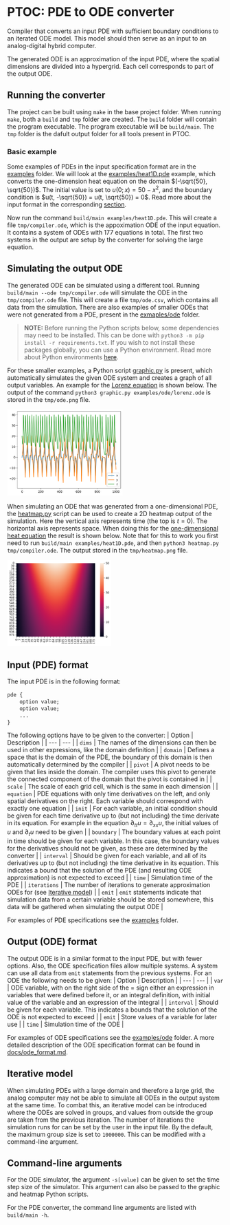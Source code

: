 
# **PTOC:** PDE to ODE converter

Compiler that converts an input PDE with sufficient boundary conditions to an iterated ODE model. This model should then serve as an input to an analog-digital hybrid computer.

The generated ODE is an approximation of the input PDE, where the spatial dimensions are divided into a hypergrid. Each cell corresponds to part of the output ODE.

## Running the converter

The project can be built using `make` in the base project folder. When running `make`, both a `build` and `tmp` folder are created. The `build` folder will contain the program executable. The program executable will be `build/main`. The `tmp` folder is the dafult output folder for all tools present in PTOC.

### Basic example

Some examples of PDEs in the input specification format are in the [examples](examples/) folder. We will look at the [examples/heat1D.pde](examples/heat1D.pde) example, which converts the one-dimension heat equation on the domain $(-\sqrt{50}, \sqrt{50})$. The initial value is set to $u(0; x) = 50 - x^2$, and the boundary condition is $u(t, -\sqrt{50}) = u(t, \sqrt{50}) = 0$. Read more about the input format in the corresponding [section](#input-format).

Now run the command `build/main examples/heat1D.pde`. This will create a file `tmp/compiler.ode`, which is the appoximation ODE of the input equation. It contains a system of ODEs with 177 equations in total. The first two systems in the output are setup by the converter for solving the large equation.

## Simulating the output ODE

The generated ODE can be simulated using a different tool. Running `build/main --ode tmp/compiler.ode` will simulate the ODE in the `tmp/compiler.ode` file. This will create a file `tmp/ode.csv`, which contains all data from the simulation. There are also examples of smaller ODEs that were not generated from a PDE, present in the [exmaples/ode](examples/ode) folder.

> **NOTE:**
> Before running the Python scripts below, some dependencies may need to be installed. This can be done with `python3 -m pip install -r requirements.txt`. If you wish to not install these packages globally, you can use a Python environment. Read more about Python environments [here](https://docs.python.org/3/tutorial/venv.html).

For these smaller examples, a Python script [graphic.py](graphic.py) is present, which automatically simulates the given ODE system and creates a graph of all output variables. An example for the [Lorenz equation](examples/ode/lorenz.ode) is shown below. The output of the command `python3 graphic.py examples/ode/lorenz.ode` is stored in the `tmp/ode.png` file.

<img src="docs/src/lorenz_ode.png" height="200">

When simulating an ODE that was generated from a one-dimensional PDE, the [heatmap.py](heatmap.py) script can be used to create a 2D heatmap output of the simulation. Here the vertical axis represents time (the top is $t = 0$). The horizontal axis represents space. When doing this for the [one-dimensional heat equation](examples/heat1D.pde) the result is shown below. Note that for this to work you first need to run `build/main examples/heat1D.pde`, and then `python3 heatmap.py tmp/compiler.ode`. The output stored in the `tmp/heatmap.png` file.

<img src="docs/src/heat_heatmap.png" height="200">

## Input (PDE) format

The input PDE is in the following format:
```
pde {
    option value;
    option value;
    ...
}
```
The following options have to be given to the converter:
| Option | Description |
| --- | --- |
| `dims` | The names of the dimensions can then be used in other expressions, like the domain definition |
| `domain` | Defines a space that is the domain of the PDE, the boundary of this domain is then automatically determined by the compiler |
| `pivot` | A pivot needs to be given that lies inside the domain. The compiler uses this pivot to generate the connected component of the domain that the pivot is contained in |
| `scale` | The scale of each grid cell, which is the same in each dimension |
| `equation` | PDE equations with only time derivatives on the left, and only spatial derivatives on the right. Each variable should correspond with exactly one equation |
| `init` | For each variable, an initial condition should be given for each time derivative up to (but not including) the time derivate in its equation. For example in the equation $\partial_{tt}u = \partial_{xx}u$, the initial values of $u$ and $\partial_{t} u$ need to be given |
| `boundary` | The boundary values at each point in time should be given for each variable. In this case, the boundary values for the derivatives should not be given, as these are determined by the converter |
| `interval` | Should be given for each variable, and all of its derivatives up to (but not including) the time derivative in its equation. This indicates a bound that the solution of the PDE (and resulting ODE approximation) is not expected to exceed |
| `time` |  Simulation time of the PDE |
| `iterations` | The number of iterations to generate approximation ODEs for (see [Iterative model](#iterative-model)) |
| `emit` | `emit` statements indicate that simulation data from a certain variable should be stored somewhere, this data will be gathered when simulating the output ODE |

For examples of PDE specifications see the [examples](examples) folder.

## Output (ODE) format

The output ODE is in a similar format to the input PDE, but with fewer options. Also, the ODE specification files allow multiple systems. A system can use all data from `emit` statements from the previous systems. For an ODE the following needs to be given:
| Option | Description |
| --- | --- |
| `var` | ODE variable, with on the right side of the $=$ sign either an expression in variables that were defined before it, or an integral definition, with initial value of the variable and an expression of the integral |
| `interval` | Should be given for each variable. This indicates a bounds that the solution of the ODE is not expected to exceed |
| `emit` | Store values of a variable for later use |
| `time` | Simulation time of the ODE |

For examples of ODE specifications see the [examples/ode](examples/ode) folder. A more detailed description of the ODE specification format can be found in [docs/ode_format.md](docs/ode_format.md).

## Iterative model

When simulating PDEs with a large domain and therefore a large grid, the analog computer may not be able to simulate all ODEs in the output system at the same time. To combat this, an iterative model can be introduced where the ODEs are solved in groups, and values from outside the group are taken from the previous iteration. The number of iterations the simulation runs for can be set by the user in the input file. By the default, the maximum group size is set to `1000000`. This can be modified with a command-line argument.

## Command-line arguments

For the ODE simulator, the argument `-s[value]` can be given to set the time step size of the simulator. This argument can also be passed to the graphic and heatmap Python scripts.

For the PDE converter, the command line arguments are listed with `build/main -h`.
